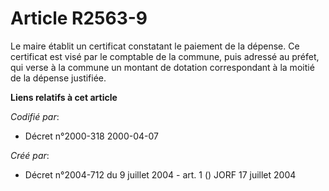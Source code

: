 # Article R2563-9

Le maire établit un certificat constatant le paiement de la dépense. Ce certificat est visé par le comptable de la commune,
puis adressé au préfet, qui verse à la commune un montant de dotation correspondant à la moitié de la dépense justifiée.

**Liens relatifs à cet article**

_Codifié par_:

  - Décret n°2000-318 2000-04-07

_Créé par_:

  - Décret n°2004-712 du 9 juillet 2004 - art. 1 () JORF 17 juillet 2004
